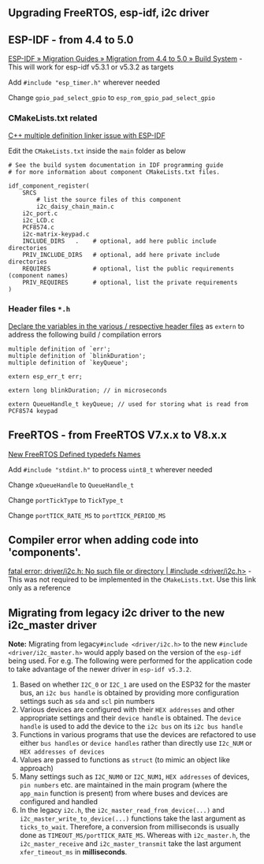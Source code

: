 ## Upgrading FreeRTOS, esp-idf, i2c driver

## ESP-IDF - from 4.4 to 5.0
[ESP-IDF » Migration Guides » Migration from 4.4 to 5.0 » Build System](https://docs.espressif.com/projects/esp-idf/en/latest/esp32/migration-guides/release-5.x/5.0/build-system.html)  - This will work for esp-idf v5.3.1 or v5.3.2 as targets

Add `#include "esp_timer.h"` wherever needed

Change `gpio_pad_select_gpio` to `esp_rom_gpio_pad_select_gpio`

### CMakeLists.txt related
[C++ multiple definition linker issue with ESP-IDF](https://stackoverflow.com/questions/77633054/c-multiple-definition-linker-issue-with-esp-idf)

Edit the `CMakeLists.txt` inside the `main` folder as below

```
# See the build system documentation in IDF programming guide
# for more information about component CMakeLists.txt files.

idf_component_register(
    SRCS 
    	# list the source files of this component
       	i2c_daisy_chain_main.c 
	i2c_port.c 
	i2c_LCD.c 
	PCF8574.c
	i2c-matrix-keypad.c
    INCLUDE_DIRS   .    # optional, add here public include directories
    PRIV_INCLUDE_DIRS   # optional, add here private include directories
    REQUIRES            # optional, list the public requirements (component names)
    PRIV_REQUIRES       # optional, list the private requirements
)
```

### Header files `*.h`

[Declare the variables in the various / respective header files](https://stackoverflow.com/questions/57759461/multiple-definition-of-variables-esp32) as `extern` to address the following build / compilation errors
```
multiple definition of `err';
multiple definition of `blinkDuration';
multiple definition of `keyQueue'; 
```

`extern esp_err_t err;`

`extern long blinkDuration; // in microseconds`

`extern QueueHandle_t keyQueue; // used for storing what is read from PCF8574 keypad`


## FreeRTOS - from FreeRTOS V7.x.x to V8.x.x
[New FreeRTOS Defined typedefs Names](https://freertos.org/Documentation/04-Roadmap-and-release-note/02-Release-notes/01-FreeRTOS-V8#new-freertos-defined-typedefs-names)

Add `#include "stdint.h"` to process `uint8_t` wherever needed

Change `xQueueHandle` to `QueueHandle_t`

Change `portTickType` to `TickType_t`

Change `portTICK_RATE_MS` to `portTICK_PERIOD_MS`


## Compiler error when adding code into 'components'.
[fatal error: driver/i2c.h: No such file or directory | #include <driver/i2c.h>](https://esp32.com/viewtopic.php?t=29660) - This was not required to be implemented in the `CMakeLists.txt`. Use this link only as a reference


## Migrating from legacy i2c driver to the new i2c_master driver

**Note:** Migrating from legacy`#include <driver/i2c.h>` to the new `#include <driver/i2c_master.h>` would apply based on the version of the `esp-idf` being used. For e.g. The following were performed for the application code to take advantage of the newer driver in `esp-idf v5.3.2`.

1. Based on whether `I2C_0` or `I2C_1` are used on the ESP32 for the master bus, an `i2c bus handle` is obtained by providing more configuration settings such as `sda` and `scl` pin numbers
2. Various devices are configured with their `HEX addresses` and other appropriate settings and their `device handle` is obtained. The `device handle` is used to add the device to the `i2c bus` on its `i2c bus handle`
3. Functions in various programs that use the devices are refactored to use either `bus handles` or `device handles` rather than directly use `I2c_NUM` or `HEX addresses of devices`
4. Values are passed to functions as `struct` (to mimic an object like approach)
5. Many settings such as `I2C_NUM0` or `I2C_NUM1`, `HEX addresses` of devices, `pin numbers` etc. are maintained in the main program (where the `app_main` function is present) from where buses and devices are configured and handled
6. In the legacy `i2c.h`, the `i2c_master_read_from_device(...)` and `i2c_master_write_to_device(...)` functions take the last argument as `ticks_to_wait`. Therefore, a conversion from milliseconds is usually done as `TIMEOUT_MS/portTICK_RATE_MS`. Whereas with `i2c_master.h`, the `i2c_master_receive` and `i2c_master_transmit` take the last argument  `xfer_timeout_ms` in __milliseconds__.
